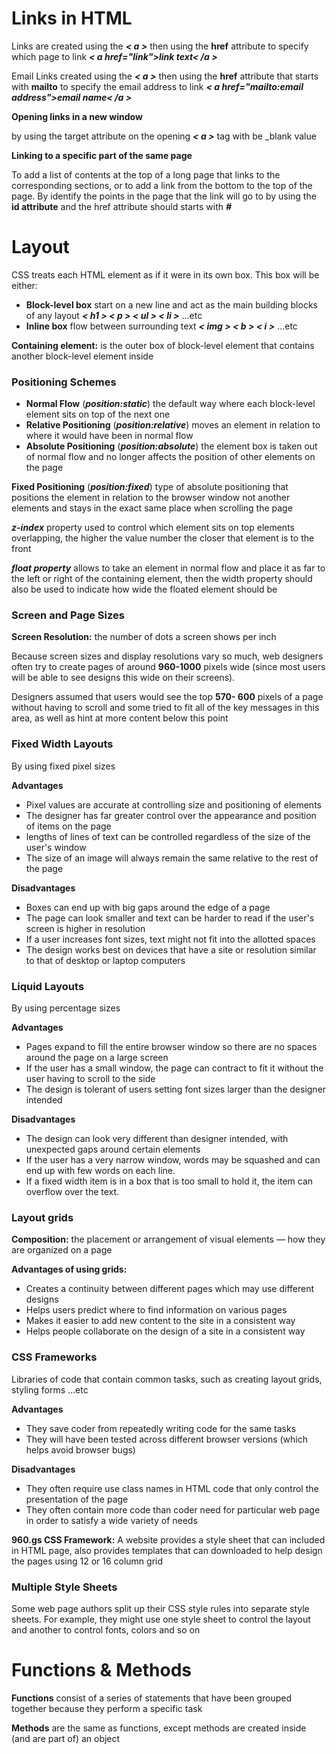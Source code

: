 # Links in HTML

Links are created using the ***< a >*** then using the **href** attribute to specify which page to link
  ***< a href="link">link text< /a >***

Email Links created using the ***< a >*** then using the **href** attribute that starts with **mailto** to specify the email address to link
  ***< a href="mailto:email address">email name< /a >***

**Opening links in a new window**

by using the target attribute on the opening ***< a >*** tag with be _blank value

**Linking to a specific part of the same page**

To add a list of contents at the top of a long page that links to the corresponding sections, or to add a link from the bottom to the top of the page. By identify the points in the page that the link will go to by using the **id attribute** and the href attribute should starts with ***#***


# Layout

CSS treats each HTML element as if it were in its own box. This box will be either:
* **Block-level box** start on a new line and act as the main building blocks of any layout ***< h1 > < p > < ul > < li >*** ...etc
* **Inline box** flow between surrounding text ***< img > < b > < i >*** ...etc

**Containing element:** is the outer box of block-level element that contains another block-level element inside 


### Positioning Schemes

* **Normal Flow** (***position:static***) the default way where each block-level element sits on top of the next one
* **Relative Positioning** (***position:relative***) moves an element in relation to where it would have been in normal flow
* **Absolute Positioning** (***position:absolute***) the element box is taken out of normal flow and no longer affects the position of other elements on the page

**Fixed Positioning** (***position:fixed***) type of absolute positioning that positions the element in relation to the browser window not another elements and stays in the exact same place when scrolling the page

***z-index*** property used to control which element sits on top elements overlapping, the higher the value number the closer that element is to the front

***float property*** allows to take an element in normal flow and place it as far to the left or right of the containing element, then the width property should also be used to indicate how wide the floated element should be


### Screen and Page Sizes

**Screen Resolution:** the number of dots a screen shows per inch

Because screen sizes and display resolutions vary so much, web designers often try to create pages of around **960-1000** pixels wide (since most users will be able to see designs this wide on their screens).

Designers assumed that users would see the top **570- 600** pixels of a page without having to scroll and some tried to fit all of the key messages in this area, as well as hint at more content below this point


### Fixed Width Layouts
By using fixed pixel sizes

**Advantages**

* Pixel values are accurate at controlling size and positioning of elements
* The designer has far greater control over the appearance and position of items on the page
* lengths of lines of text can be controlled regardless of the size of the user's window
* The size of an image will always remain the same relative to the rest of the page

**Disadvantages**

* Boxes can end up with big gaps around the edge of a page
* The page can look smaller and text can be harder to read if the user's screen is higher in resolution 
* If a user increases font sizes, text might not fit into the allotted spaces
* The design works best on devices that have a site or resolution similar to that of desktop or laptop computers


### Liquid Layouts
By using percentage sizes

**Advantages**

* Pages expand to fill the entire browser window so there are no spaces around the page on a large screen
* If the user has a small window, the page can contract to fit it without the user having to scroll to the side
* The design is tolerant of users setting font sizes larger than the designer intended

**Disadvantages**

* The design can look very different than designer intended, with unexpected gaps around certain elements
* If the user has a very narrow window, words may be squashed and can end up with few words on each line.
* If a fixed width item is in a box that is too small to hold it, the item can overflow over the text.


### Layout grids

**Composition:** the placement or arrangement of visual elements — how they are organized on a page

**Advantages of using grids:**

* Creates a continuity between different pages which may use different designs
* Helps users predict where to find information on various pages
* Makes it easier to add new content to the site in a consistent way
* Helps people collaborate on the design of a site in a consistent way


### CSS Frameworks
Libraries of code that contain common tasks, such as creating layout grids, styling forms ...etc

**Advantages**

* They save coder from repeatedly writing code for the same tasks
* They will have been tested across different browser versions (which helps avoid browser bugs)

**Disadvantages**

* They often require use class names in HTML code that only control the presentation of the page
* They often contain more code than coder need for particular web page in order to satisfy a wide variety of needs

**960.gs CSS Framework:** A website provides a style sheet that can included in HTML page, also provides templates that can downloaded to help design the pages using 12 or 16 column grid


### Multiple Style Sheets

Some web page authors split up their CSS style rules into separate style sheets. For example, they might use one style sheet to control the layout and another to control fonts, colors and so on


# Functions & Methods

**Functions** consist of a series of statements that have been grouped together because they perform a specific task

**Methods** are the same as functions, except methods are created inside (and are part of) an object

